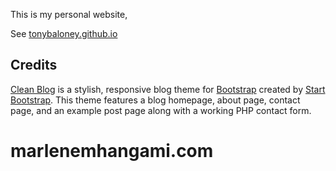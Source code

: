 This is my personal website,

See [tonybaloney.github.io](https://tonybaloney.github.io/)


## Credits

[Clean Blog](http://startbootstrap.com/template-overviews/clean-blog/) is a stylish, responsive blog theme for [Bootstrap](http://getbootstrap.com/) created by [Start Bootstrap](http://startbootstrap.com/). This theme features a blog homepage, about page, contact page, and an example post page along with a working PHP contact form.
# marlenemhangami.com
